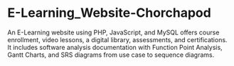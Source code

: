 # E-Learning_Website-Chorchapod
An E-Learning website using PHP, JavaScript, and MySQL offers course enrollment, video lessons, a digital library, assessments, and certifications. It includes software analysis documentation with Function Point Analysis, Gantt Charts, and SRS diagrams from use case to sequence diagrams.
